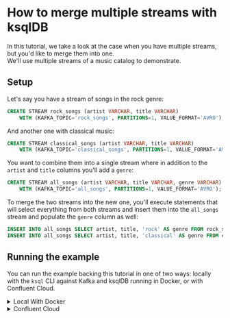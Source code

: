 <!-- title: How to merge multiple streams with ksqlDB -->
<!-- description: In this tutorial, learn how to merge multiple streams with ksqlDB, with step-by-step instructions and supporting code. -->

# How to merge multiple streams with ksqlDB

In this tutorial, we take a look at the case when you have multiple streams, but you'd like to merge them into one.  
We'll use multiple streams of a music catalog to demonstrate.

## Setup

Let's say you have a stream of songs in the rock genre:

```sql
CREATE STREAM rock_songs (artist VARCHAR, title VARCHAR)
    WITH (KAFKA_TOPIC='rock_songs', PARTITIONS=1, VALUE_FORMAT='AVRO');
```

And another one with classical music:

```sql
CREATE STREAM classical_songs (artist VARCHAR, title VARCHAR)
    WITH (KAFKA_TOPIC='classical_songs', PARTITIONS=1, VALUE_FORMAT='AVRO');
```

You want to combine them into a single stream where in addition to the `artist` and `title` columns you'll add a `genre`:
```sql
CREATE STREAM all_songs (artist VARCHAR, title VARCHAR, genre VARCHAR)
    WITH (KAFKA_TOPIC='all_songs', PARTITIONS=1, VALUE_FORMAT='AVRO');
```

To merge the two streams into the new one, you'll execute statements that will select everything from both streams and insert them into the `all_songs` stream and populate the `genre` column as well:
 
```sql
INSERT INTO all_songs SELECT artist, title, 'rock' AS genre FROM rock_songs;
INSERT INTO all_songs SELECT artist, title, 'classical' AS genre FROM classical_songs;
```

## Running the example

You can run the example backing this tutorial in one of two ways: locally with the `ksql` CLI against Kafka and ksqlDB running in Docker, or with Confluent Cloud.

<details>
  <summary>Local With Docker</summary>

  ### Prerequisites

  * Docker running via [Docker Desktop](https://docs.docker.com/desktop/) or [Docker Engine](https://docs.docker.com/engine/install/)
  * [Docker Compose](https://docs.docker.com/compose/install/). Ensure that the command `docker compose version` succeeds.

  ### Run the commands

  Clone the `confluentinc/tutorials` GitHub repository (if you haven't already) and navigate to the `tutorials` directory:

  ```shell
  git clone git@github.com:confluentinc/tutorials.git
  cd tutorials
  ```

  Start ksqlDB and Kafka:

  ```shell
  docker compose -f ./docker/docker-compose-ksqldb.yml up -d
  ```

  Next, open the ksqlDB CLI:

  ```shell
  docker exec -it ksqldb-cli ksql http://ksqldb-server:8088
  ```

  Run the following SQL statements to create the `rock_songs`, `classical_songs`, and `all_songs` streams backed by Kafka running in Docker and 
  populate the first two with test data.

  ```sql
  CREATE STREAM rock_songs (artist VARCHAR, title VARCHAR)
      WITH (KAFKA_TOPIC='rock_songs', PARTITIONS=1, VALUE_FORMAT='AVRO');
  ```

  ```sql
  CREATE STREAM classical_songs (artist VARCHAR, title VARCHAR)
      WITH (KAFKA_TOPIC='classical_songs', PARTITIONS=1, VALUE_FORMAT='AVRO');
  ```

  ```sql
  INSERT INTO rock_songs (artist, title) VALUES ('Metallica', 'Fade to Black');
  INSERT INTO rock_songs (artist, title) VALUES ('Smashing Pumpkins', 'Today');
  INSERT INTO rock_songs (artist, title) VALUES ('Pink Floyd', 'Another Brick in the Wall');
  INSERT INTO rock_songs (artist, title) VALUES ('Van Halen', 'Jump');
  INSERT INTO rock_songs (artist, title) VALUES ('Led Zeppelin', 'Kashmir');

  INSERT INTO classical_songs (artist, title) VALUES ('Wolfgang Amadeus Mozart', 'The Magic Flute');
  INSERT INTO classical_songs (artist, title) VALUES ('Johann Pachelbel', 'Canon');
  INSERT INTO classical_songs (artist, title) VALUES ('Ludwig van Beethoven', 'Symphony No. 5');
  INSERT INTO classical_songs (artist, title) VALUES ('Edward Elgar', 'Pomp and Circumstance');
  ```

  ```sql
  CREATE STREAM all_songs (artist VARCHAR, title VARCHAR, genre VARCHAR)
      WITH (KAFKA_TOPIC='all_songs', PARTITIONS=1, VALUE_FORMAT='AVRO');
  ```

  Next, run the two `INSERT` statements that will select everything from both streams and insert them into the 
  `all_songs` stream while also populating the `genre` column. Note that we first
  tell ksqlDB to consume from the beginning of the streams.

  ```sql
  SET 'auto.offset.reset'='earliest';

  INSERT INTO all_songs SELECT artist, title, 'rock' AS genre FROM rock_songs;
  INSERT INTO all_songs SELECT artist, title, 'classical' AS genre FROM classical_songs;
  ```

  Query the new stream:

  ```sql
  SELECT * FROM all_songs;
  ```

  The query output should look like this:

  ```plaintext
  +-------------------------------+-------------------------------+-------------------------------+
  |ARTIST                         |TITLE                          |GENRE                          |
  +-------------------------------+-------------------------------+-------------------------------+
  |Metallica                      |Fade to Black                  |rock                           |
  |Smashing Pumpkins              |Today                          |rock                           |
  |Pink Floyd                     |Another Brick in the Wall      |rock                           |
  |Van Halen                      |Jump                           |rock                           |
  |Led Zeppelin                   |Kashmir                        |rock                           |
  |Wolfgang Amadeus Mozart        |The Magic Flute                |classical                      |
  |Johann Pachelbel               |Canon                          |classical                      |
  |Ludwig van Beethoven           |Symphony No. 5                 |classical                      |
  |Edward Elgar                   |Pomp and Circumstance          |classical                      |
  +-------------------------------+-------------------------------+-------------------------------+
  ```

  When you are finished, exit the ksqlDB CLI by entering `CTRL-D` and clean up the containers used for this tutorial by running:

  ```shell
  docker compose -f ./docker/docker-compose-ksqldb.yml down
  ```

</details>

<details>
  <summary>Confluent Cloud</summary>

  ### Prerequisites

  * A [Confluent Cloud](https://confluent.cloud/signup) account
  * The [Confluent CLI](https://docs.confluent.io/confluent-cli/current/install.html) installed on your machine

  ### Create Confluent Cloud resources

  Login to your Confluent Cloud account:

  ```shell
  confluent login --prompt --save
  ```

  Install a CLI plugin that will streamline the creation of resources in Confluent Cloud:

  ```shell
  confluent plugin install confluent-cloud_kickstart
  ```

  Run the following command to create a Confluent Cloud environment and Kafka cluster. This will create 
  resources in AWS region `us-west-2` by default, but you may override these choices by passing the `--cloud` argument with
  a value of `aws`, `gcp`, or `azure`, and the `--region` argument that is one of the cloud provider's supported regions,
  which you can list by running `confluent kafka region list --cloud <CLOUD PROVIDER>`
  
  ```shell
  confluent cloud-kickstart --name ksqldb-tutorial \
    --environment-name ksqldb-tutorial \
    --output-format stdout
  ```

  Now, create a ksqlDB cluster by first getting your user ID of the form `u-123456` when you run this command:

  ```shell
  confluent iam user list
  ```

  And then create a ksqlDB cluster called `ksqldb-tutorial` with access linked to your user account:

  ```shell
  confluent ksql cluster create ksqldb-tutorial \
    --credential-identity <USER ID>
  ```

  ### Run the commands

  Login to the [Confluent Cloud Console](https://confluent.cloud/). Select `Environments` in the left-hand navigation,
  and then click the `ksqldb-tutorial` environment tile. Click the `ksqldb-tutorial` Kafka cluster tile, and then
  select `ksqlDB` in the left-hand navigation.

  The cluster may take a few minutes to be provisioned. Once its status is `Up`, click the cluster name and scroll down to the editor.

  In the query properties section at the bottom, change the value for `auto.offset.reset` to `Earliest` so that ksqlDB 
  will consume from the beginning of the streams we create.

  Enter the following statements in the editor and click `Run query`. This creates the  `rock_songs`, `classical_songs`,
  and `all_songs` streams and populates the first two with test data.

  ```sql
  CREATE STREAM rock_songs (artist VARCHAR, title VARCHAR)
      WITH (KAFKA_TOPIC='rock_songs', PARTITIONS=1, VALUE_FORMAT='AVRO');

  CREATE STREAM classical_songs (artist VARCHAR, title VARCHAR)
      WITH (KAFKA_TOPIC='classical_songs', PARTITIONS=1, VALUE_FORMAT='AVRO');

  INSERT INTO rock_songs (artist, title) VALUES ('Metallica', 'Fade to Black');
  INSERT INTO rock_songs (artist, title) VALUES ('Smashing Pumpkins', 'Today');
  INSERT INTO rock_songs (artist, title) VALUES ('Pink Floyd', 'Another Brick in the Wall');
  INSERT INTO rock_songs (artist, title) VALUES ('Van Halen', 'Jump');
  INSERT INTO rock_songs (artist, title) VALUES ('Led Zeppelin', 'Kashmir');

  INSERT INTO classical_songs (artist, title) VALUES ('Wolfgang Amadeus Mozart', 'The Magic Flute');
  INSERT INTO classical_songs (artist, title) VALUES ('Johann Pachelbel', 'Canon');
  INSERT INTO classical_songs (artist, title) VALUES ('Ludwig van Beethoven', 'Symphony No. 5');
  INSERT INTO classical_songs (artist, title) VALUES ('Edward Elgar', 'Pomp and Circumstance');

  CREATE STREAM all_songs (artist VARCHAR, title VARCHAR, genre VARCHAR)
      WITH (KAFKA_TOPIC='all_songs', PARTITIONS=1, VALUE_FORMAT='AVRO');
  ```

  Now, paste each `INSERT` statement in the editor and click `Run query`.
  
  ```sql
  INSERT INTO all_songs SELECT artist, title, 'rock' AS genre FROM rock_songs;
  INSERT INTO all_songs SELECT artist, title, 'classical' AS genre FROM classical_songs;
  ```

  Query the new stream:

  ```sql
  SELECT * FROM all_songs;
  ```

  The query output should look like this:

  ```plaintext
  +-------------------------------+-------------------------------+-------------------------------+
  |ARTIST                         |TITLE                          |GENRE                          |
  +-------------------------------+-------------------------------+-------------------------------+
  |Metallica                      |Fade to Black                  |rock                           |
  |Smashing Pumpkins              |Today                          |rock                           |
  |Pink Floyd                     |Another Brick in the Wall      |rock                           |
  |Van Halen                      |Jump                           |rock                           |
  |Led Zeppelin                   |Kashmir                        |rock                           |
  |Wolfgang Amadeus Mozart        |The Magic Flute                |classical                      |
  |Johann Pachelbel               |Canon                          |classical                      |
  |Ludwig van Beethoven           |Symphony No. 5                 |classical                      |
  |Edward Elgar                   |Pomp and Circumstance          |classical                      |
  +-------------------------------+-------------------------------+-------------------------------+
  ```

  ### Clean up

  When you are finished, delete the `ksqldb-tutorial` environment by first getting the environment ID of the form 
  `env-123456` corresponding to it:

  ```shell
  confluent environment list
  ```

  Delete the environment, including all resources created for this tutorial:

  ```shell
  confluent environment delete <ENVIRONMENT ID>
  ```

</details>
